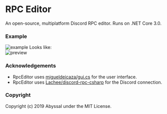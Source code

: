 # RPC Editor
An open-source, multiplatform Discord RPC editor. Runs on .NET Core 3.0.

### Example
![example](https://jessica.is-pretty.cool/9YGpjST.png)
Looks like:  
![preview](https://jessica.is-pretty.cool/3GdTAHh.png)
### Acknowledgements
- RpcEditor uses [migueldeicaza/gui.cs](https://github.com/migueldeicaza/gui.cs) for the user interface.
- RpcEditor uses [Lachee/discord-rpc-csharp](https://github.com/Lachee/discord-rpc-csharp) for the Discord connection.

### Copyright
Copyright (c) 2019 Abyssal under the MIT License.
